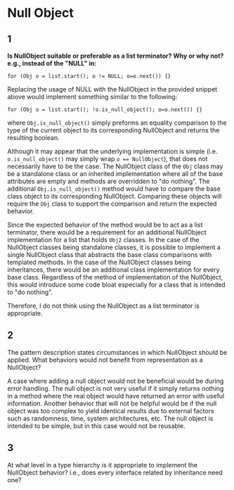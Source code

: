 # Null Object

## 1

**Is NullObject suitable or preferable as a list terminator? Why or why not?
e.g., instead of the "NULL" in:**

```
for (Obj o = list.start(); o != NULL; o=o.next()) {}
```

Replacing the usage of NULL with the NullObject in the provided snippet above would implement something similar to the following:

```
for (Obj o = list.start(); !o.is_null_object(); o=o.next()) {}
```

where `Obj.is_null_object()` simply preforms an equality comparison to the type of the current object to its corresponding NullObject and returns the resulting boolean.

Although it may appear that the underlying implementation is simple (i.e. `o.is_null_object()` may simply wrap `o == NullObject`), that does not necessarily have to be the case. The NullObject class of the `Obj` class may be a standalone class or an inherited implementation where all of the base attributes are empty and methods are overridden to "do nothing". The additional `Obj.is_null_object()` method would have to compare the base class object to its corresponding NullObject. Comparing these objects will require the `Obj` class to support the comparison and return the expected behavior.

Since the expected behavior of the method would be to act as a list terminator, there would be a requirement for an additional NullObject implementation for a list that holds `Obj2` classes. In the case of the NullObject classes being standalone classes, it is possible to implement a single NullObject class that abstracts the base class comparisons with templated methods. In the case of the NullObject classes being inheritances, there would be an additional class implementation for every base class. Regardless of the method of implementation of the NullObject, this would introduce some code bloat especially for a class that is intended to "do nothing".

Therefore, I do not think using the NullObject as a list terminator is appropriate.

## 2

The pattern description states circumstances in which NullObject should be applied. What behaviors would not benefit from representation as a NullObject?

A case where adding a null object would not be beneficial would be during error handling. The null object is not very useful if it simply returns nothing in a method where the real object would have returned an error with useful information. Another behavior that will not be helpful would be if the null object was too complex to yield identical results due to external factors such as randomness, time, system architectures, etc. The null object is intended to be simple, but in this case would not be reusable.

## 3

At what level in a type hierarchy is it appropriate to implement the NullObject behavior? i.e., does every interface related by inheritance need one?
